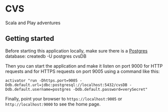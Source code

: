 # CVS
Scala and Play adventures

## Getting started

Before starting this application locally, make sure there is a [Postgres](http://www.postgresql.org/) database:
    createdb -U postgres cvsDB

Then you can start the application and make it listen on port 9000 for HTTP requests and for HTTPS requests on port 9005 using a command like this:

    activator "run -Dhttps.port=9005 -Ddb.default.url=jdbc:postgresql://localhost:5432/cvsDB -Ddb.default.username=postgres -Ddb.default.password=verySecret"

Finally, point your browser to `https://localhost:9005` or `http://localhost:9000` to see the home page.
